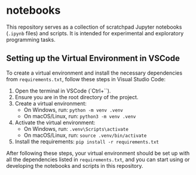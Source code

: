 # notebooks

This repository serves as a collection of scratchpad Jupyter notebooks (`.ipynb` files) and scripts. It is intended for experimental and exploratory programming tasks.

## Setting up the Virtual Environment in VSCode

To create a virtual environment and install the necessary dependencies from `requirements.txt`, follow these steps in Visual Studio Code:

1. Open the terminal in VSCode (`Ctrl+``).
2. Ensure you are in the root directory of the project.
3. Create a virtual environment:
    - On Windows, run: `python -m venv .venv`
    - On macOS/Linux, run: `python3 -m venv .venv`
4. Activate the virtual environment:
    - On Windows, run: `.venv\Scripts\activate`
    - On macOS/Linux, run: `source .venv/bin/activate`
5. Install the requirements: `pip install -r requirements.txt`

After following these steps, your virtual environment should be set up with all the dependencies listed in `requirements.txt`, and you can start using or developing the notebooks and scripts in this repository.